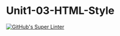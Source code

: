 # Unit1-03-HTML-Style
[![GitHub's Super Linter](https://github.com/ICS2O-Programming-SophieS/Unit1-03-HTML-Style/workflows/GitHub's%20Super%20Linter/badge.svg)](https://github.com/ICS2O-Programming-SophieS/Unit1-03-HTML-Style/actions)
